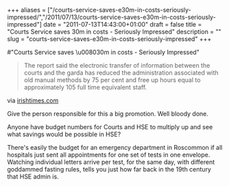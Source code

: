+++
aliases = ["/courts-service-saves-e30m-in-costs-seriously-impressed/","/2011/07/13/courts-service-saves-e30m-in-costs-seriously-impressed"]
date = "2011-07-13T14:43:00+01:00"
draft = false
title = "Courts Service saves 30m in costs - Seriously Impressed"
description = ""
slug = "courts-service-saves-e30m-in-costs-seriously-impressed"
+++

#"Courts Service saves \u008030m in costs - Seriously Impressed"


 <div class="posterous_bookmarklet_entry">
 <blockquote class="posterous_medium_quote">The report said the electronic transfer of information between the courts and the garda has reduced the administration associated with old manual methods by 75 per cent and free up hours equal to approximately 105 full time equivalent staff.</blockquote>

<div class="posterous_quote_citation">via <a href="http://www.irishtimes.com/newspaper/breaking/2011/0713/breaking38.html?utm_source=twitterfeed&amp;utm_medium=twitter">irishtimes.com</a></div>
 <p>Give the person responsible for this a big promotion. Well bloody done.
</p><p>Anyone have budget numbers for Courts and HSE to multiply up and see what savings would be possible in HSE? 
</p><p>There's easily the budget for an emergency department in Roscommon if all hospitals just sent all appointments for one set of tests in one envelope. Watching individual letters arrive per test, for the same day, with different goddammed fasting rules, tells you just how far back in the 19th century that HSE admin is.</p></div>
 